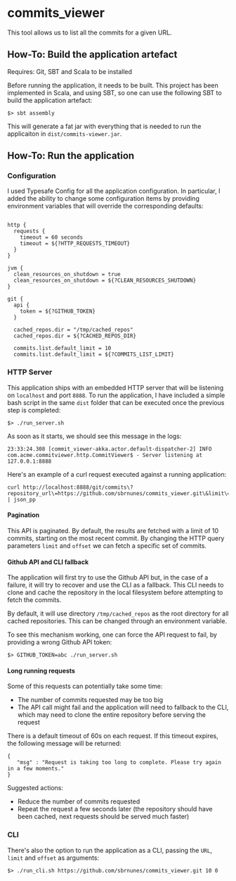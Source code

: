 # commits_viewer

This tool allows us to list all the commits for a given URL.

## How-To: Build the application artefact

Requires: Git, SBT and Scala to be installed

Before running the application, it needs to be built. This project has been implemented in Scala, and using SBT, so one can use
the following SBT to build the application artefact:
```
$> sbt assembly
```
This will generate a fat jar with everything that is needed to run the applicaiton in `dist/commits-viewer.jar`.

## How-To: Run the application

### Configuration

I used Typesafe Config for all the application configuration. In particular, I added the ability to change some configuration items by
providing environment variables that will override the corresponding defaults:
```

http {
  requests {
    timeout = 60 seconds
    timeout = ${?HTTP_REQUESTS_TIMEOUT}
  }
}

jvm {
  clean_resources_on_shutdown = true
  clean_resources_on_shutdown = ${?CLEAN_RESOURCES_SHUTDOWN}
}

git {
  api {
    token = ${?GITHUB_TOKEN}
  }

  cached_repos.dir = "/tmp/cached_repos"
  cached_repos.dir = ${?CACHED_REPOS_DIR}

  commits.list.default_limit = 10
  commits.list.default_limit = ${?COMMITS_LIST_LIMIT}
```

### HTTP Server

This application ships with an embedded HTTP server that will be listening on `localhost` and port `8888`. To run the application,
I have included a simple bash script in the same `dist` folder that can be executed once the previous step is completed:
```
$> ./run_server.sh
```

As soon as it starts, we should see this message in the logs:
```
23:33:24.308 [commit_viewer-akka.actor.default-dispatcher-2] INFO com.acme.commitviewer.http.CommitViewer$ - Server listening at 127.0.0.1:8888
```

Here's an example of a curl request executed against a running application:
```
curl http://localhost:8888/git/commits\?repository_url\=https://github.com/sbrnunes/commits_viewer.git\&limit\=10\&offset\=0 | json_pp
```

#### Pagination

This API is paginated. By default, the results are fetched with a limit of 10 commits, starting on the most recent commit. By changing
the HTTP query parameters `limit` and `offset` we can fetch a specific set of commits.

#### Github API and CLI fallback

The application will first try to use the Github API but, in the case of a failure, it will try to recover and use the CLI as a fallback.
This CLI needs to clone and cache the repository in the local filesystem before attempting to fetch the commits. 

By default, it will use directory `/tmp/cached_repos` as the root directory for all cached repositories. This can be changed through an
environment variable.

To see this mechanism working, one can force the API request to fail, by providing a wrong Github API token:
```
$> GITHUB_TOKEN=abc ./run_server.sh
```

#### Long running requests

Some of this requests can potentially take some time:
- The number of commits requested may be too big
- The API call might fail and the application will need to fallback to the CLI, which may need to clone the entire repository before 
serving the request

There is a default timeout of 60s on each request. If this timeout expires, the following message will be returned:
```
{
   "msg" : "Request is taking too long to complete. Please try again in a few moments."
}
```

Suggested actions:
- Reduce the number of commits requested
- Repeat the request a few seconds later (the repository should have been cached, next requests should be served much faster)


### CLI

There's also the option to run the application as a CLI, passing the `URL`, `limit` and `offset` as arguments:
```
$> ./run_cli.sh https://github.com/sbrnunes/commits_viewer.git 10 0
```

